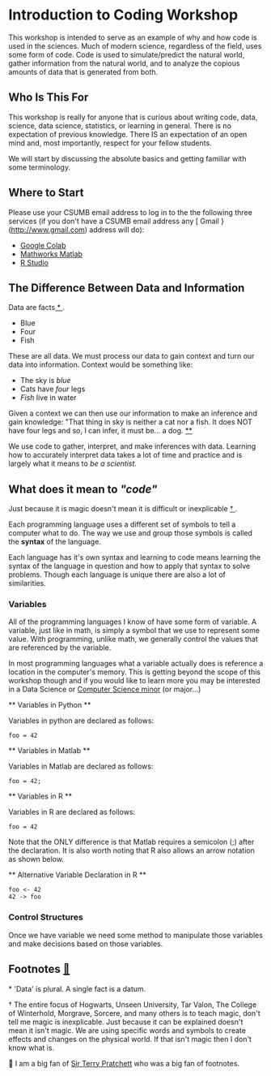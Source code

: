 # Introduction to Coding Workshop
This workshop is intended to serve as an example of why and how code is used in the sciences.  Much of modern science, regardless of the field, uses some form of code.  Code is used to simulate/predict the natural world, gather information from the natural world, and to analyze the copious amounts of data that is generated from both. 

## Who Is This For

This workshop is really for anyone that is curious about writing code, data, science, data science, statistics, or learning in general.  There is no expectation of previous knowledge.  There IS an expectation of an open mind and, most importantly, respect for your fellow students. 

We will start by discussing the absolute basics and getting familiar with some terminology. 

## Where to Start

Please use your CSUMB email address to log in to the the following three services (if you don't have a CSUMB email address any [ Gmail }(http://www.gmail.com) address will do):

- [ Google Colab ](https://colab.research.google.com/)
- [ Mathworks Matlab](https://matlab.mathworks.com/)
- [ R Studio ](https://rstudio.cloud/)



## The Difference Between Data and Information

Data are facts[ * ](#footnote000). 
- Blue
- Four
- Fish

 These are all data.  We must process our data to gain context and turn our data into information.   Context would be something like:

- The sky is *blue*
- Cats have *four* legs
- *Fish* live in water


Given a context we can then use our information to make an inference and gain knowledge: "That thing in sky is neither a cat nor a fish. It does NOT have four legs and so, I can infer, it must be... a dog. [ ** ](#footnote001)

We use code to gather, interpret, and make inferences with data.  Learning how to accurately interpret data takes a lot of time and practice and is largely what it means to *be a scientist*.

## What does it mean to *"code"*

Just because it is magic doesn't mean it is difficult or inexplicable [ † ](#footnnote002).

Each programming language uses a different set of symbols to tell a computer what to do.  The way we use and group those symbols is called the **syntax** of the language.

Each language has it's own syntax and learning to code means learning the syntax of the language in question and how to apply that syntax to solve problems.  Though each language is unique there are also a lot of similarities.

### Variables

All of the programming languages I know of have some form of variable.  A variable, just like in math, is simply a symbol that we use to represent some value.  With programming, unlike math, we generally control the values that are referenced by the variable. 

In most programming languages what a variable actually does is reference a location in the computer's memory.  This is getting beyond the scope of this workshop though and if you would like to learn more you may be interested in a Data Science or [ Computer Science minor](https://csumb.edu/scd/computer-science-minor-0/) (or major...)

** Variables in Python **

Variables in python are declared as follows:
```
foo = 42
```
** Variables in Matlab **

Variables in Matlab are declared as follows:
```
foo = 42;
```
** Variables in R **

Variables in R are declared as follows:
```
foo = 42
```

Note that the ONLY difference is that Matlab requires a semicolon (;) after the declaration.  It is also worth noting that R also allows an arrow notation as shown below.

** Alternative Variable Declaration in R **
```
foo <- 42
42 -> foo
```


### Control Structures

Once we have variable we need some method to manipulate those variables and make decisions based on those variables. 


## Footnotes [ :turtle: ](#final-note)


<a name="footnote000">\*</a> 'Data' is plural.  A single fact is a datum.


<a name="footnnote002">†</a> The entire focus of Hogwarts, Unseen University, Tar Valon, The College of Winterhold, Morgrave, Sorcere, and many others is to teach magic, don't tell me magic is inexplicable.  Just because it can be explained doesn't mean it isn't magic.  We are using specific words and symbols to create effects and changes on the physical world.  If that isn't magic then I don't know what is.  



<a name="final-note"> :turtle: </a> I am a big fan of [Sir Terry Pratchett](https://www.terrypratchettbooks.com/) who was a big fan of footnotes.
